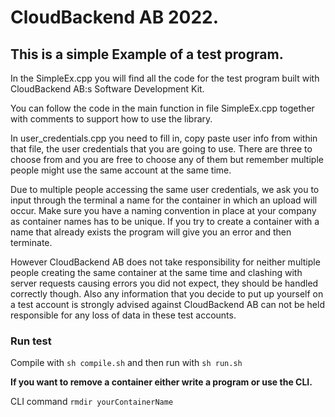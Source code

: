 # CloudBackend AB 2022.

## This is a simple Example of a test program.

In the SimpleEx.cpp you will find all the code for the test program built with CloudBackend AB:s Software Development Kit.

You can follow the code in the main function in file SimpleEx.cpp together with comments to support how to use the library.

In user_credentials.cpp you need to fill in, copy paste user info from within that file, the user credentials that you are going to use. 
There are three to choose from and you are free to choose any of them but remember 
multiple people might use the same account at the same time. 

Due to multiple people accessing the same user credentials, we ask you to input 
through the terminal a name for the container in which an upload will occur.
Make sure you have a naming convention in place at your company as container names
has to be unique. If you try to create a container with a name that already exists
the program will give you an error and then terminate.

However CloudBackend AB does not take responsibility
for neither multiple people creating the same container at the same time and clashing
with server requests causing errors you did not expect, they should be handled correctly though.
Also any information that you decide to put up yourself on a test account is strongly advised against
CloudBackend AB can not be held responsible for any loss of data in these test accounts.

### Run test

Compile with `sh compile.sh` and then run with `sh run.sh`

**If you want to remove a container either write a program or use the CLI.**
 
CLI command `rmdir yourContainerName`

